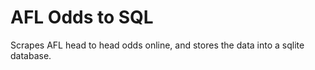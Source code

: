 # AFL Odds to SQL

Scrapes AFL head to head odds online, and stores the data into a sqlite database.
